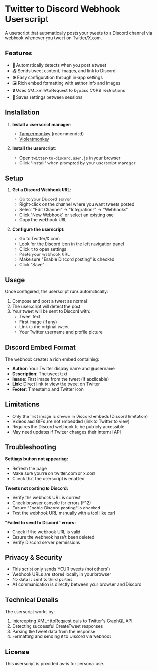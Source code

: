 # Twitter to Discord Webhook Userscript

A userscript that automatically posts your tweets to a Discord channel via webhook whenever you tweet on Twitter/X.com.

## Features

- 🔄 Automatically detects when you post a tweet
- 📤 Sends tweet content, images, and link to Discord
- ⚙️ Easy configuration through in-app settings
- 🖼️ Rich embed formatting with author info and images
- 🔒 Uses GM_xmlhttpRequest to bypass CORS restrictions
- 💾 Saves settings between sessions

## Installation

1. **Install a userscript manager**:
   - [Tampermonkey](https://www.tampermonkey.net/) (recommended)
   - [Violentmonkey](https://violentmonkey.github.io/)

2. **Install the userscript**:
   - Open `twitter-to-discord.user.js` in your browser
   - Click "Install" when prompted by your userscript manager

## Setup

1. **Get a Discord Webhook URL**:
   - Go to your Discord server
   - Right-click on the channel where you want tweets posted
   - Select "Edit Channel" → "Integrations" → "Webhooks"
   - Click "New Webhook" or select an existing one
   - Copy the webhook URL

2. **Configure the userscript**:
   - Go to Twitter/X.com
   - Look for the Discord icon in the left navigation panel
   - Click it to open settings
   - Paste your webhook URL
   - Make sure "Enable Discord posting" is checked
   - Click "Save"

## Usage

Once configured, the userscript runs automatically:

1. Compose and post a tweet as normal
2. The userscript will detect the post
3. Your tweet will be sent to Discord with:
   - Tweet text
   - First image (if any)
   - Link to the original tweet
   - Your Twitter username and profile picture

## Discord Embed Format

The webhook creates a rich embed containing:
- **Author**: Your Twitter display name and @username
- **Description**: The tweet text
- **Image**: First image from the tweet (if applicable)
- **Link**: Direct link to view the tweet on Twitter
- **Footer**: Timestamp and Twitter icon

## Limitations

- Only the first image is shown in Discord embeds (Discord limitation)
- Videos and GIFs are not embedded (link to Twitter to view)
- Requires the Discord webhook to be publicly accessible
- May need updates if Twitter changes their internal API

## Troubleshooting

**Settings button not appearing:**
- Refresh the page
- Make sure you're on twitter.com or x.com
- Check that the userscript is enabled

**Tweets not posting to Discord:**
- Verify the webhook URL is correct
- Check browser console for errors (F12)
- Ensure "Enable Discord posting" is checked
- Test the webhook URL manually with a tool like curl

**"Failed to send to Discord" errors:**
- Check if the webhook URL is valid
- Ensure the webhook hasn't been deleted
- Verify Discord server permissions

## Privacy & Security

- This script only sends YOUR tweets (not others')
- Webhook URLs are stored locally in your browser
- No data is sent to third parties
- All communication is directly between your browser and Discord

## Technical Details

The userscript works by:
1. Intercepting XMLHttpRequest calls to Twitter's GraphQL API
2. Detecting successful CreateTweet responses
3. Parsing the tweet data from the response
4. Formatting and sending it to Discord via webhook

## License

This userscript is provided as-is for personal use.